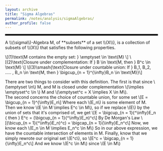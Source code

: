 ```yaml
---
layout: archive
title: "Sigma Algebras"
permalink: /notes/analysis/sigmaAlgebras/
author_profile: false
--- 
```

<hr style="border: 2px solid black;">
A \\(\sigma\\)-Algebra M, of **subsets** of a set \\(X\\), is a collection of subsets of \\(X\\) that satisfies the following properties.

\\[(1)\text{M contains the empty set: } \emptyset \in \text{M} \\]
\\[(2)\text{Closure under complementation: If } B \in \text{M, then } B^c \in \text{M} \\]
\\[(3)\smash{\text{Closure under countable union: If } B_1, B_2, ..... , B_n \in \text{M, then } \bigcup_{n = 1}^{\infty}B_n \in \text{M}}\\]

There are two things to consider with this definition. The first is that since \\(\emptyset \in\\) M, and M is closed under complementation \\(\implies \emptyset^c \in \\) M and \\(\emptyset^c = X \implies X \in M\\). \
The second concerns the choice of countable union, for some set
\\[E = \bigcup_{n = 1}^{\infty}E_n\\] Where each \\(E_n\\) is some element of M. Then we know \\(E \in M \implies E^c \in M\\), so if we replace \\(E\\) by the union of sets that it's comprised of, we get
\\[E = \bigcup_{n = 1}{^\infty}E_n \{ then } E^c = (\bigcup_{n = 1}{^\infty}E_n)^c\\]
By De Morgan's Law \\[(\bicup_{n = 1}{^\infty}E_n)^c) = \bigcap_{n = 1}{\infty}E_n^c\\]
Now, we know each \\(E_n \in M \implies E_n^c \in M\\) So in our above expression, we have the countable intersection of elements in M. Finally, know that we simply rewrote our original set \\(E^c\\), so \\[E^c = \bigcap_{n = 1}{\infty}E_n^c\\] And we know \\(E^c \in M\\) since \\(E \in M\\)
